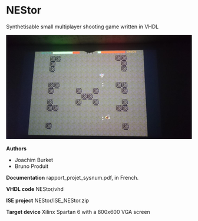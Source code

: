 # NEStor
Synthetisable small multiplayer shooting game written in VHDL

![Gameplay on beamer](https://github.com/brunoproduit/NEStor/raw/master/game.png)

**Authors**
- Joachim Burket
- Bruno Produit

**Documentation**
rapport_projet_sysnum.pdf, in French.

**VHDL code**
NEStor/vhd

**ISE project**
NEStor/ISE_NEStor.zip

**Target device**
Xilinx Spartan 6 with a 800x600 VGA screen
